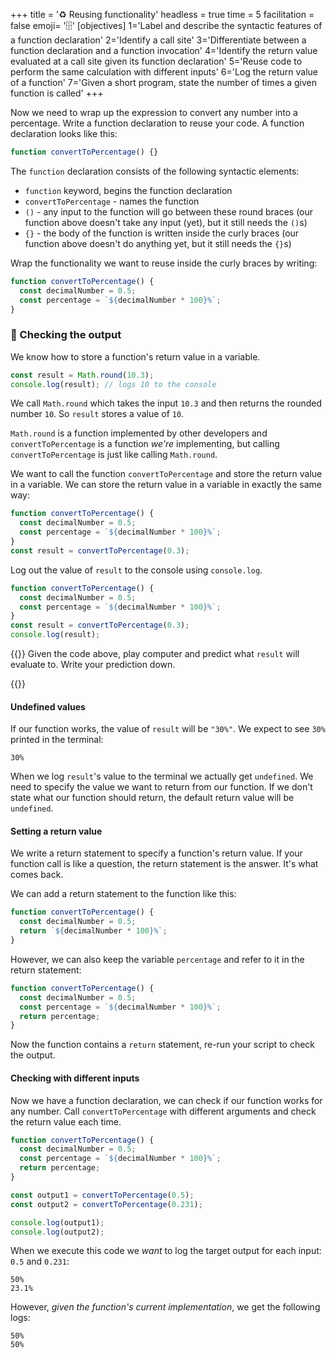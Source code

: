 +++
title = '♻️ Reusing functionality'
headless = true
time = 5
facilitation = false
emoji= '🗄️'
[objectives]
    1='Label and describe the syntactic features of a function declaration'
    2='Identify a call site'
    3='Differentiate between a function declaration and a function invocation'
    4='Identify the return value evaluated at a call site given its function declaration'
    5='Reuse code to perform the same calculation with different inputs'
    6='Log the return value of a function'
    7='Given a short program, state the number of times a given function is called'
+++

Now we need to wrap up the expression to convert any number into a percentage. Write a function declaration to reuse your code. A function declaration looks like this:

```js {linenos=table,linenostart=1}
function convertToPercentage() {}
```

The `function` declaration consists of the following syntactic elements:

- `function` keyword, begins the function declaration
- `convertToPercentage` - names the function
- `()` - any input to the function will go between these round braces (our function above doesn't take any input (yet), but it still needs the `()`s)
- `{}` - the body of the function is written inside the curly braces (our function above doesn't do anything yet, but it still needs the `{}`s)

Wrap the functionality we want to reuse inside the curly braces by writing:

```js {linenos=table,linenostart=1}
function convertToPercentage() {
  const decimalNumber = 0.5;
  const percentage = `${decimalNumber * 100}%`;
}
```

### 🔎 Checking the output

We know how to store a function's return value in a variable.

```js
const result = Math.round(10.3);
console.log(result); // logs 10 to the console
```

We call `Math.round` which takes the input `10.3` and then returns the rounded number `10`. So `result` stores a value of `10`.

`Math.round` is a function implemented by other developers and `convertToPercentage` is a function _we're_ implementing, but calling `convertToPercentage` is just like calling `Math.round`.

We want to call the function `convertToPercentage` and store the return value in a variable. We can store the return value in a variable in exactly the same way:

```js {linenos=table,hl_lines=["5"],linenostart=1}
function convertToPercentage() {
  const decimalNumber = 0.5;
  const percentage = `${decimalNumber * 100}%`;
}
const result = convertToPercentage(0.3);
```

Log out the value of `result` to the console using `console.log`.

```js {linenos=table,hl_lines=["6"],linenostart=1}
function convertToPercentage() {
  const decimalNumber = 0.5;
  const percentage = `${decimalNumber * 100}%`;
}
const result = convertToPercentage(0.3);
console.log(result);
```

{{<note type="question" title="Predict">}}
Given the code above, play computer and predict what `result` will evaluate to. Write your prediction down.

{{</note>}}

#### Undefined values

If our function works, the value of `result` will be `"30%"`. We expect to see `30%` printed in the terminal:

```
30%
```

When we log `result`'s value to the terminal we actually get `undefined`. We need to specify the value we want to return from our function. If we don't state what our function should return, the default return value will be `undefined`.

#### Setting a return value

We write a return statement to specify a function's return value. If your function call is like a question, the return statement is the answer. It's what comes back.

We can add a return statement to the function like this:

```js {linenos=table,hl_lines=["3"],linenostart=1}
function convertToPercentage() {
  const decimalNumber = 0.5;
  return `${decimalNumber * 100}%`;
}
```

However, we can also keep the variable `percentage` and refer to it in the return statement:

```js {linenos=table,hl_lines=["4"],linenostart=1}
function convertToPercentage() {
  const decimalNumber = 0.5;
  const percentage = `${decimalNumber * 100}%`;
  return percentage;
}
```

Now the function contains a `return` statement, re-run your script to check the output.

#### Checking with different inputs

Now we have a function declaration, we can check if our function works for any number. Call `convertToPercentage` with different arguments and check the return value each time.

```js {linenos=table,hl_lines=["7-8"],linenostart=1}
function convertToPercentage() {
  const decimalNumber = 0.5;
  const percentage = `${decimalNumber * 100}%`;
  return percentage;
}

const output1 = convertToPercentage(0.5);
const output2 = convertToPercentage(0.231);

console.log(output1);
console.log(output2);
```

When we execute this code we _want_ to log the target output for each input: `0.5` and `0.231`:

```
50%
23.1%
```

However, _given the function's current implementation_, we get the following logs:

```
50%
50%
```
